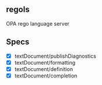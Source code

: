 ## regols

OPA rego language server

## Specs

- [x] textDocument/publishDiagnostics
- [x] textDocument/formatting
- [x] textDocument/definition
- [x] textDocument/completion
